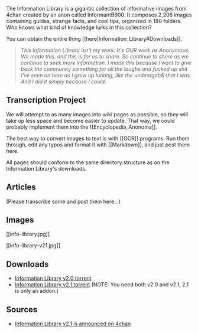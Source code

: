 The Information Library is a gigantic collection of informative images from 4chan created by an anon called InformantB900. It composes 2,206 images containing guides, strange facts, and cool tips, organized in 180 folders. Who knows what kind of knowledge lurks in this collection?

You can obtain the entire thing [[here|Information_Library#Downloads]].

> *This Information Library isn't my work. It's OUR work as Anonymous. We
made this, and this is for us to share. So continue to share as we continue to seek more information. I made this because I want to give back the community something for all the laughs and fucked up shit I've seen on here as I grew up lurking, like the underageb& that I was. And I did it simply because I could.*

## Transcription Project

We will attempt to as many images into wiki pages as possible, so they will take up less space and become easier to update. That way, we could probably implement them into the [[Encyclopedia_Anonoma]].

The best way to convert images to text is with [[OCR]] programs. Run them through, edit any typos and format it with [[Markdown]], and just post them here.

All pages should conform to the same directory structure as on the Information Library's downloads.

## Articles
(Please transcribe some and post them here...)

## Images

[[info-library.jpg]]

[[info-library-v21.jpg]]

## Downloads

* [Information Library v2.0 torrent](https://thepiratebay.org/torrent/6002924/Information_Library_2.0_as_seen_on_4chan)
* [Information Library v2.1 torrent](https://thepiratebay.org/torrent/6057015/) (NOTE: You need both v2.0 and v2.1, 2.1 is only an addon.)

## Sources

* [Information Library v2.1 is announced on 4chan](http://chanarchive.org/4chan/b/8066/information-library-2-1)